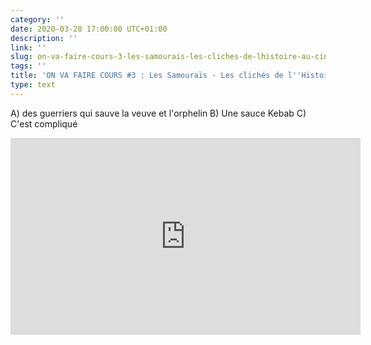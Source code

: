 ```yaml
---
category: ''
date: 2020-03-28 17:00:00 UTC+01:00
description: ''
link: ''
slug: on-va-faire-cours-3-les-samourais-les-cliches-de-lhistoire-au-cinema
tags: ''
title: 'ON VA FAIRE COURS #3 : Les Samouraïs - Les clichés de l''Histoire au cinéma'
type: text
---
```


A) des guerriers qui sauve la veuve et l'orphelin
B) Une sauce Kebab
C) C'est compliqué

<iframe width="560" height="315" src="https://www.youtube-nocookie.com/embed/zVj7YA2H7Lk" frameborder="0" allow="accelerometer; autoplay; encrypted-media; gyroscope; picture-in-picture" allowfullscreen></iframe>